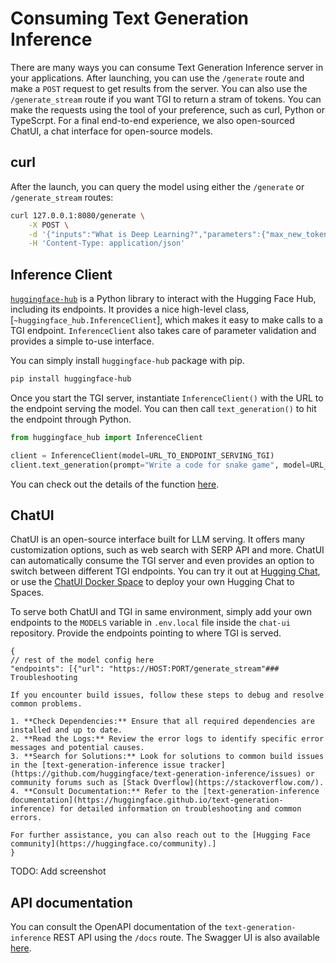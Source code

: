 # Consuming Text Generation Inference

There are many ways you can consume Text Generation Inference server in your applications. After launching, you can use the `/generate` route and make a `POST` request to get results from the server. You can also use the `/generate_stream` route if you want TGI to return a stram of tokens. You can make the requests using the tool of your preference, such as curl, Python or TypeScrpt. For a final end-to-end experience, we also open-sourced ChatUI, a chat interface for open-source models.

## curl

After the launch, you can query the model using either the `/generate` or `/generate_stream` routes:

```bash
curl 127.0.0.1:8080/generate \
    -X POST \
    -d '{"inputs":"What is Deep Learning?","parameters":{"max_new_tokens":20}}' \
    -H 'Content-Type: application/json'
```


## Inference Client

[`huggingface-hub`](https://huggingface.co/docs/huggingface_hub/main/en/index) is a Python library to interact with the Hugging Face Hub, including its endpoints. It provides a nice high-level class, [`~huggingface_hub.InferenceClient`], which makes it easy to make calls to a TGI endpoint. `InferenceClient` also takes care of parameter validation and provides a simple to-use interface.

You can simply install `huggingface-hub` package with pip.

```bash
pip install huggingface-hub
```

Once you start the TGI server, instantiate `InferenceClient()` with the URL to the endpoint serving the model. You can then call `text_generation()` to hit the endpoint through Python. 

```python
from huggingface_hub import InferenceClient

client = InferenceClient(model=URL_TO_ENDPOINT_SERVING_TGI)
client.text_generation(prompt="Write a code for snake game", model=URL_TO_ENDPOINT_SERVING_TGI)
```

You can check out the details of the function [here](https://huggingface.co/docs/huggingface_hub/main/en/package_reference/inference_client#huggingface_hub.InferenceClient.text_generation).


## ChatUI

ChatUI is an open-source interface built for LLM serving. It offers many customization options, such as web search with SERP API and more. ChatUI can automatically consume the TGI server and even provides an option to switch between different TGI endpoints. You can try it out at [Hugging Chat](https://huggingface.co/chat/), or use the [ChatUI Docker Space](https://huggingface.co/new-space?template=huggingchat/chat-ui-template) to deploy your own Hugging Chat to Spaces.

To serve both ChatUI and TGI in same environment, simply add your own endpoints to the `MODELS` variable in `.env.local` file inside the `chat-ui` repository. Provide the endpoints pointing to where TGI is served.

```
{
// rest of the model config here
"endpoints": [{"url": "https://HOST:PORT/generate_stream"### Troubleshooting

If you encounter build issues, follow these steps to debug and resolve common problems.

1. **Check Dependencies:** Ensure that all required dependencies are installed and up to date.
2. **Read the Logs:** Review the error logs to identify specific error messages and potential causes.
3. **Search for Solutions:** Look for solutions to common build issues in the [text-generation-inference issue tracker](https://github.com/huggingface/text-generation-inference/issues) or community forums such as [Stack Overflow](https://stackoverflow.com/).
4. **Consult Documentation:** Refer to the [text-generation-inference documentation](https://huggingface.github.io/text-generation-inference) for detailed information on troubleshooting and common errors.

For further assistance, you can also reach out to the [Hugging Face community](https://huggingface.co/community).]
}
```

TODO: Add screenshot

## API documentation

You can consult the OpenAPI documentation of the `text-generation-inference` REST API using the `/docs` route. The Swagger UI is also available [here](https://huggingface.github.io/text-generation-inference). 
